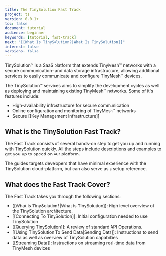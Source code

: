 ```yaml
---
title: The TinySolution Fast Track
project: ts
version: 0.0.1+
toc: false
document: tutorial
audience: beginner
keywords: [tutorial, fast-track]
next: "[[What Is TinySolution?|What Is TinySolution]]"
interest: false
versions: false
---
```


TinySolution™ is a SaaS platform that extends TinyMesh™ networks with
a secure communication- and data storage infrastructure, allowing
additional services to easily communicate and configure TinyMesh™
devices.

The TinySolution™ services aims to simplify the development cycles
as well as deploying and maintaining existing TinyMesh™ networks. Some
of it's features include:

* High-availability infrastructure for secure communication
* Online configuration and monitoring of TinyMesh™ networks
* Secure [[Key Management Infrastructure]]

## What is the TinySolution Fast Track?

The Fast Track consists of several hands-on step to get you up and
running with TinySolution quickly. All the steps include descriptions
and examples to get you up to speed on our platform.

The guides targets developers that have minimal experience with the
TinySolution cloud-platform, but can also serve as a setup reference.

## What does the Fast Track Cover?

The Fast Track takes you through the following sections:

* [[What is TinySolution?|What is TinySolution]]: High level overview of the TinySolution architecture.
* [[Connecting To TinySolution]]: Initial configuration needed to use TinySolution
* [[Querying TinySolution]]: A review of standard API Operations.
* [[Using TinySolution To Send Data|Sending Data]]: Instructions to send data as well as overview of TinySolution capabilties
* [[Streaming Data]]: Instructions on streaming real-time data from TinyMesh devices
